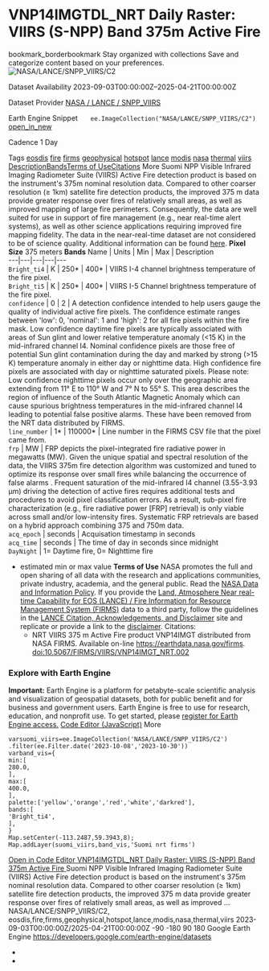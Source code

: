 
#  VNP14IMGTDL_NRT Daily Raster: VIIRS (S-NPP) Band 375m Active Fire 
bookmark_borderbookmark Stay organized with collections  Save and categorize content based on your preferences.
![NASA/LANCE/SNPP_VIIRS/C2](https://developers.google.com/earth-engine/datasets/images/NASA/NASA_LANCE_SNPP_VIIRS_C2_sample.png) 

Dataset Availability
    2023-09-03T00:00:00Z–2025-04-21T00:00:00Z 

Dataset Provider
     [ NASA / LANCE / SNPP_VIIRS ](https://www.earthdata.nasa.gov/learn/find-data/near-real-time/firms/vnp14imgtdlnrt) 

Earth Engine Snippet
     `    ee.ImageCollection("NASA/LANCE/SNPP_VIIRS/C2")   ` [ open_in_new ](https://code.earthengine.google.com/?scriptPath=Examples:Datasets/NASA/NASA_LANCE_SNPP_VIIRS_C2) 

Cadence
    1 Day 

Tags
     [eosdis](https://developers.google.com/earth-engine/datasets/tags/eosdis) [fire](https://developers.google.com/earth-engine/datasets/tags/fire) [firms](https://developers.google.com/earth-engine/datasets/tags/firms) [geophysical](https://developers.google.com/earth-engine/datasets/tags/geophysical) [hotspot](https://developers.google.com/earth-engine/datasets/tags/hotspot) [lance](https://developers.google.com/earth-engine/datasets/tags/lance) [modis](https://developers.google.com/earth-engine/datasets/tags/modis) [nasa](https://developers.google.com/earth-engine/datasets/tags/nasa) [thermal](https://developers.google.com/earth-engine/datasets/tags/thermal) [viirs](https://developers.google.com/earth-engine/datasets/tags/viirs)
[Description](https://developers.google.com/earth-engine/datasets/catalog/NASA_LANCE_SNPP_VIIRS_C2#description)[Bands](https://developers.google.com/earth-engine/datasets/catalog/NASA_LANCE_SNPP_VIIRS_C2#bands)[Terms of Use](https://developers.google.com/earth-engine/datasets/catalog/NASA_LANCE_SNPP_VIIRS_C2#terms-of-use)[Citations](https://developers.google.com/earth-engine/datasets/catalog/NASA_LANCE_SNPP_VIIRS_C2#citations) More
Suomi NPP Visible Infrared Imaging Radiometer Suite (VIIRS) Active Fire detection product is based on the instrument's 375m nominal resolution data. Compared to other coarser resolution (≥ 1km) satellite fire detection products, the improved 375 m data provide greater response over fires of relatively small areas, as well as improved mapping of large fire perimeters. Consequently, the data are well suited for use in support of fire management (e.g., near real-time alert systems), as well as other science applications requiring improved fire mapping fidelity.
The data in the near-real-time dataset are not considered to be of science quality.
Additional information can be found [here](https://earthdata.nasa.gov/earth-observation-data/near-real-time/firms).
**Pixel Size** 375 meters 
**Bands**
Name | Units | Min | Max | Description  
---|---|---|---|---  
`Bright_ti4` | K |  250*  |  400*  | VIIRS I-4 channel brightness temperature of the fire pixel.  
`Bright_ti5` | K |  250*  |  400*  | VIIRS I-5 Channel brightness temperature of the fire pixel.  
`confidence` |  0  |  2  | A detection confidence intended to help users gauge the quality of individual active fire pixels. The confidence estimate ranges between 'low': 0, 'nominal': 1 and 'high': 2 for all fire pixels within the fire mask. Low confidence daytime fire pixels are typically associated with areas of Sun glint and lower relative temperature anomaly (<15 K) in the mid-infrared channel I4. Nominal confidence pixels are those free of potential Sun glint contamination during the day and marked by strong (>15 K) temperature anomaly in either day or nighttime data. High confidence fire pixels are associated with day or nighttime saturated pixels. Please note: Low confidence nighttime pixels occur only over the geographic area extending from 11° E to 110° W and 7° N to 55° S. This area describes the region of influence of the South Atlantic Magnetic Anomaly which can cause spurious brightness temperatures in the mid-infrared channel I4 leading to potential false positive alarms. These have been removed from the NRT data distributed by FIRMS.  
`line_number` |  1*  |  110000*  | Line number in the FIRMS CSV file that the pixel came from.  
`frp` | MW | FRP depicts the pixel-integrated fire radiative power in megawatts (MW). Given the unique spatial and spectral resolution of the data, the VIIRS 375m fire detection algorithm was customized and tuned to optimize its response over small fires while balancing the occurrence of false alarms . Frequent saturation of the mid-infrared I4 channel (3.55-3.93 μm) driving the detection of active fires requires additional tests and procedures to avoid pixel classification errors. As a result, sub-pixel fire characterization (e.g., fire radiative power [FRP] retrieval) is only viable across small and/or low-intensity fires. Systematic FRP retrievals are based on a hybrid approach combining 375 and 750m data.  
`acq_epoch` | seconds | Acquisation timestamp in seconds  
`acq_time` | seconds | The time of day in seconds since midnight  
`DayNight` | 1= Daytime fire, 0= Nighttime fire  
* estimated min or max value 
**Terms of Use**
NASA promotes the full and open sharing of all data with the research and applications communities, private industry, academia, and the general public. Read the [NASA Data and Information Policy](https://www.earthdata.nasa.gov/learn/use-data/data-use-policy).
If you provide the [Land, Atmosphere Near real-time Capability for EOS (LANCE) / Fire Information for Resource Management System (FIRMS)](https://earthdata.nasa.gov/earth-observation-data/near-real-time) data to a third party, follow the guidelines in the [LANCE Citation, Acknowledgements, and Disclaimer](https://earthdata.nasa.gov/earth-observation-data/near-real-time/citation#ed-lance-disclaimer) site and replicate or provide a link to the [disclaimer](https://earthdata.nasa.gov/earth-observation-data/near-real-time/citation#ed-lance-disclaimer).
Citations:
  * NRT VIIRS 375 m Active Fire product VNP14IMGT distributed from NASA FIRMS. Available on-line https://earthdata.nasa.gov/firms. [doi:10.5067/FIRMS/VIIRS/VNP14IMGT_NRT.002](https://doi.org/10.5067/FIRMS/VIIRS/VNP14IMGT_NRT.002)


### Explore with Earth Engine
**Important:** Earth Engine is a platform for petabyte-scale scientific analysis and visualization of geospatial datasets, both for public benefit and for business and government users. Earth Engine is free to use for research, education, and nonprofit use. To get started, please [register for Earth Engine access.](https://console.cloud.google.com/earth-engine)
[Code Editor (JavaScript)](https://developers.google.com/earth-engine/datasets/catalog/NASA_LANCE_SNPP_VIIRS_C2#code-editor-javascript-sample) More
```
varsuomi_viirs=ee.ImageCollection('NASA/LANCE/SNPP_VIIRS/C2')
.filter(ee.Filter.date('2023-10-08','2023-10-30'))
varband_vis={
min:[
280.0,
],
max:[
400.0,
],
palette:['yellow','orange','red','white','darkred'],
bands:[
'Bright_ti4',
],
}
Map.setCenter(-113.2487,59.3943,8);
Map.addLayer(suomi_viirs,band_vis,'Suomi nrt firms')
```
[ Open in Code Editor ](https://code.earthengine.google.com/?scriptPath=Examples:Datasets/NASA/NASA_LANCE_SNPP_VIIRS_C2)
[ VNP14IMGTDL_NRT Daily Raster: VIIRS (S-NPP) Band 375m Active Fire ](https://developers.google.com/earth-engine/datasets/catalog/NASA_LANCE_SNPP_VIIRS_C2)
Suomi NPP Visible Infrared Imaging Radiometer Suite (VIIRS) Active Fire detection product is based on the instrument's 375m nominal resolution data. Compared to other coarser resolution (≥ 1km) satellite fire detection products, the improved 375 m data provide greater response over fires of relatively small areas, as well as improved …
NASA/LANCE/SNPP_VIIRS/C2, eosdis,fire,firms,geophysical,hotspot,lance,modis,nasa,thermal,viirs 
2023-09-03T00:00:00Z/2025-04-21T00:00:00Z
-90 -180 90 180 
Google Earth Engine
https://developers.google.com/earth-engine/datasets
  * [ ](https://doi.org/https://www.earthdata.nasa.gov/learn/find-data/near-real-time/firms/vnp14imgtdlnrt)
  * [ ](https://doi.org/https://developers.google.com/earth-engine/datasets/catalog/NASA_LANCE_SNPP_VIIRS_C2)


